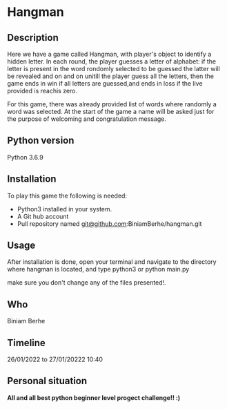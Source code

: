 # Hangman
## Description

Here we have a game called Hangman, with player's object to identify a hidden letter. In each round, the player guesses a letter of alphabet: if the letter is present in the word rondomly selected to be guessed the latter will be revealed and on and on unitill the player guess all the letters, then the game ends in win if all letters are guessed,and ends in loss if the live provided is reachis zero.

For this game, there was already provided list of words where randomly a word was selected. At the start of the game a name will be asked just for the purpose of welcoming and congratulation message.

## Python version

Python 3.6.9

## Installation

To play this game the following is needed: 
- Python3 installed in your system.
- A Git hub account
- Pull repository named git@github.com:BiniamBerhe/hangman.git

## Usage

After installation is done, open your terminal and navigate to the directory where hangman is located, and type python3 or python main.py

make sure you don't change any of the files presented!.

## Who
Biniam Berhe

## Timeline

26/01/2022 to 27/01/20222 10:40

## Personal situation
**All and all best python beginner level progect challenge!! :)**